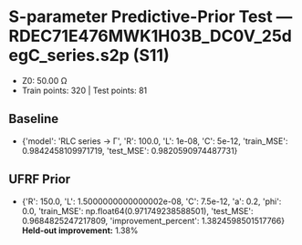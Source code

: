 # S-parameter Predictive-Prior Test — RDEC71E476MWK1H03B_DC0V_25degC_series.s2p (S11)
- Z0: 50.00 Ω
- Train points: 320  |  Test points: 81

## Baseline
- {'model': 'RLC series -> Γ', 'R': 100.0, 'L': 1e-08, 'C': 5e-12, 'train_MSE': 0.9842458109971719, 'test_MSE': 0.9820590974487731}

## UFRF Prior
- {'R': 150.0, 'L': 1.5000000000000002e-08, 'C': 7.5e-12, 'a': 0.2, 'phi': 0.0, 'train_MSE': np.float64(0.971749238588501), 'test_MSE': 0.9684825247217809, 'improvement_percent': 1.3824598501517766}
**Held-out improvement:** 1.38%